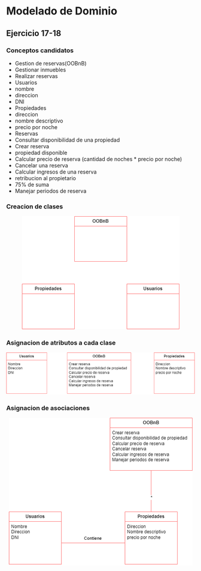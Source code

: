 # Modelado de Dominio
## Ejercicio 17-18

### Conceptos candidatos

* Gestion de reservas(OOBnB)
* Gestionar inmuebles
* Realizar reservas
* Usuarios
* nombre
* direccion
* DNI
* Propiedades
* direccion
* nombre descriptivo
* precio por noche
* Reservas
* Consultar disponibilidad de una propiedad
* Crear reserva
* propiedad disponible
* Calcular precio de reserva (cantidad de noches * precio por noche)
* Cancelar una reserva
* Calcular ingresos de una reserva 
* retribucion al propietario
* 75% de suma
* Manejar periodos de reserva

### Creacion de clases

<p align="center">
    <img src="./img/Classes.png" alt="Classes"/>
</p>

### Asignacion de atributos a cada clase

<p align="center">
    <img src="./img/ClassesAtributos.png" alt="Atributes"/>
</p>


### Asignacion de asociaciones

<p align="center">
    <img src="./img/Dominio.png" alt="Domain"/>
</p>